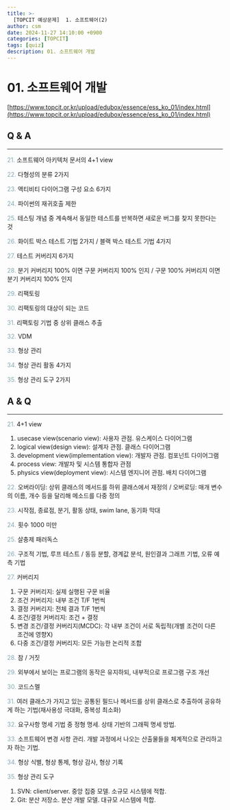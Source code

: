 ```yaml
---
title: >-
  [TOPCIT 예상문제]  1. 소프트웨어(2)
author: csm
date: 2024-11-27 14:10:00 +0900
categories: [TOPCIT]
tags: [quiz]
description: 01. 소프트웨어 개발
---
```


# 01. 소프트웨어 개발 
[https://www.topcit.or.kr/upload/edubox/essence/ess_ko_01/index.html](https://www.topcit.or.kr/upload/edubox/essence/ess_ko_01/index.html)

## Q & A
---
<span style="color:#85a8b4"> 21.</span> 소프트웨어 아키텍처 문서의 4+1 view  

<span style="color:#85a8b4"> 22.</span> 다형성의 분류 2가지    

<span style="color:#85a8b4"> 23.</span> 액티비티 다이어그램 구성 요소 6가지    

<span style="color:#85a8b4"> 24.</span> 파이썬의 재귀호출 제한    

<span style="color:#85a8b4"> 25.</span> 테스팅 개념 중 계속해서 동일한 테스트를 반복하면 새로운 버그를 찾지 못한다는 것     

<span style="color:#85a8b4"> 26.</span> 화이트 박스 테스트 기법 2가지 / 블랙 박스 테스트 기법 4가지    

<span style="color:#85a8b4"> 27.</span> 테스트 커버리지 6가지    

<span style="color:#85a8b4"> 28.</span> 분기 커버리지 100% 이면 구문 커버리지 100% 인지 / 구문 100% 커버리지 이면 분기 커버리지 100% 인지  

<span style="color:#85a8b4"> 29.</span> 리팩토링    

<span style="color:#85a8b4"> 30.</span> 리팩토링의 대상이 되는 코드    

<span style="color:#85a8b4"> 31.</span> 리팩토링 기법 중 상위 클래스 추출    

<span style="color:#85a8b4"> 32.</span> VDM    

<span style="color:#85a8b4"> 33.</span> 형상 관리    

<span style="color:#85a8b4"> 34.</span> 형상 관리 활동 4가지    

<span style="color:#85a8b4"> 35.</span> 형상 관리 도구 2가지  

## A & Q
---
<span style="color:#85a8b4"> 21.</span> 4+1 view  
1) usecase view(scenario view): 사용자 관점. 유스케이스 다이어그램  
2) logical view(design view): 설계자 관점. 클래스 다이어그램  
3) development view(implementation view): 개발자 관점. 컴포넌트 다이어그램  
4) process view: 개발자 및 시스템 통합자 관점  
5) physics view(deployment view): 시스템 엔지니어 관점. 배치 다이어그램  
  
<span style="color:#85a8b4"> 22.</span> 오버라이딩: 상위 클래스의 메서드를 하위 클래스에서 재정의 / 오버로딩: 매개 변수의 이름, 개수 등을 달리해 메소드를 다중 정의  
  
<span style="color:#85a8b4"> 23.</span> 시작점, 종료점, 분기, 활동 상태, swim lane, 동기화 막대    

<span style="color:#85a8b4"> 24.</span> 횟수 1000 미만  

<span style="color:#85a8b4"> 25.</span> 살충제 패러독스    

<span style="color:#85a8b4"> 26.</span> 구조적 기법, 루프 테스트 / 동등 분할, 경계값 분석, 원인결과 그래프 기법, 오류 예측 기법    

<span style="color:#85a8b4"> 27.</span> 커버리지  
1) 구문 커버리지: 실제 실행된 구문 비율  
2) 조건 커버리지: 내부 조건 T/F 1번씩  
3) 결정 커버리지: 전체 결과 T/F 1번씩  
4) 조건/결정 커버리지: 조건 + 결정  
5) 변경 조건/결정 커버리지(MCDC): 각 내부 조건이 서로 독립적(개별 조건이 다른 조건에 영향X)  
6) 다중 조건/결정 커버리지: 모든 가능한 논리적 조합  
   
<span style="color:#85a8b4"> 28.</span> 참 / 거짓  

<span style="color:#85a8b4"> 29.</span> 외부에서 보이는 프로그램의 동작은 유지하되, 내부적으로 프로그램 구조 개선    

<span style="color:#85a8b4"> 30.</span> 코드스멜  

<span style="color:#85a8b4"> 31.</span> 여러 클래스가 가지고 있는 공통된 필드나 메서드를 상위 클래스로 추출하여 공유하게 하는 기법(재사용성 극대화, 중복성 최소화)    

<span style="color:#85a8b4"> 32.</span> 요구사항 명세 기법 중 정형 명세. 상태 기반의 그래픽 명세 방법.  

<span style="color:#85a8b4"> 33.</span> 소프트웨어 변경 사항 관리. 개발 과정에서 나오는 산출물들을 체계적으로 관리하고자 하는 기법.    

<span style="color:#85a8b4"> 34.</span> 형상 식별, 형상 통제, 형상 감사, 형상 기록    

<span style="color:#85a8b4"> 35.</span> 형상 관리 도구  
1) SVN: client/server. 중앙 집중 모델. 소규모 시스템에 적합.  
2) Git: 분산 저장소. 분산 개발 모델. 대규모 시스템에 적합.  
